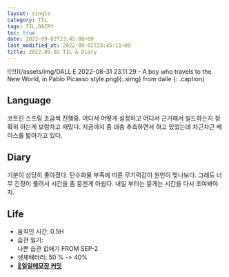 ```yaml
---
layout: single
category: TIL
tags: TIL,DAIRY
toc: true
date: 2022-09-02T23:45:08+09
last_modified_at: 2022-09-02T23:45:11+09
title: 2022.09.02 TIL & Diary
---
```


![!!!](/assets/img/DALL·E 2022-08-31 23.11.29 - A boy who travels to the New World, in Pablo Picasso style.png){:.simg}
from dalle
{: .caption}

## Language  
코트린 스프링 조금씩 진행중. 어디서 어떻게 설정하고 어디서 근거해서 빌드하는지 정확히 아는게 보람차고 재밌다. 지금까지 좀 대충 추측하면서 하고 있었는데 차근차근 베이스를 밟아가고 있다. 

## Diary  
기분이 상당히 좋아졌다. 탄수화물 부족에 따른 무기력감이 원인이 맞나보다. 그래도 너무 긴장이 풀려서 시간을 좀 뭉겐게 아쉽다. 내일 부터는 뭉게는 시간을 다시 조여봐야지.

## Life  
- 움직인 시간: 0.5H  
- 습관 일기:  
나쁜 습관 없애기 FROM SEP-2 
- 생체배터리: 50 % -> 40%  
- [🔗**일일메모장 커밋**](https://github.com/HibikeQuantum/PlayGround/commit/4e3ceef5aa771b4b79777091a2d50087e7f79cc0)  